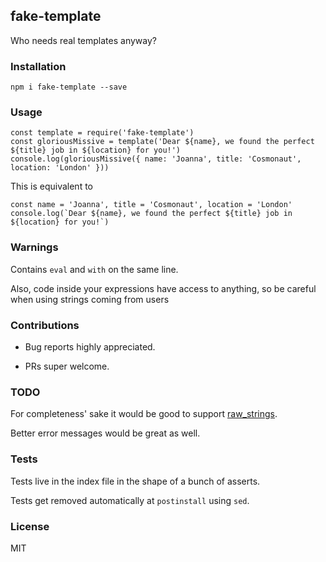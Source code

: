 ## fake-template

Who needs real templates anyway?

### Installation
```
npm i fake-template --save
```

### Usage

```
const template = require('fake-template')
const gloriousMissive = template('Dear ${name}, we found the perfect ${title} job in ${location} for you!')
console.log(gloriousMissive({ name: 'Joanna', title: 'Cosmonaut', location: 'London' }))
```

This is equivalent to

```
const name = 'Joanna', title = 'Cosmonaut', location = 'London'
console.log(`Dear ${name}, we found the perfect ${title} job in ${location} for you!`)
```

### Warnings

Contains `eval` and `with` on the same line.

Also, code inside your expressions have access to anything, so be careful when using strings coming from users

### Contributions

- Bug reports highly appreciated.

- PRs super welcome.

### TODO
For completeness' sake it would be good to support [raw_strings](https://developer.mozilla.org/en-US/docs/Web/JavaScript/Reference/Template_literals#Raw_strings).

Better error messages would be great as well.

### Tests
Tests live in the index file in the shape of a bunch of asserts.

Tests get removed automatically at `postinstall` using `sed`.


### License
MIT
